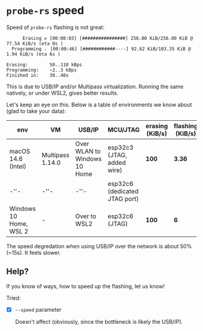 # `probe-rs` speed

Speed of `probe-rs` flashing is not great:

```
      Erasing ✔ [00:00:03] [################] 256.00 KiB/256.00 KiB @ 77.54 KiB/s (eta 0s )
  Programming ⠄ [00:00:46] [############----] 92.62 KiB/103.35 KiB @ 1.94 KiB/s (eta 6s )
```

```
Erasing:		50..110 kBps
Programming:	~2..3 kBps
Finished in:	30..40s
```

This is due to USB/IP and/or Multipass virtualization. Running the same natively, or under WSL2, gives better results.

Let's keep an eye on this. Below is a table of environments we know about (glad to take your data):

|env|VM|USB/IP|MCU/JTAG|erasing (KiB/s)|flashing (KiB/s)|finished (s)|
|---|---|---|---|---|---|---|
|macOS 14.6 (Intel)|Multipass 1.14.0|Over WLAN to Windows 10 Home|esp32c3 (JTAG, added wire)|**100**|**3.36**|**30**|
|-''-|-''-|-''-|esp32c6 (dedicated JTAG port)||||
|Windows 10 Home, WSL 2|-|Over to WSL2|esp32c6 (JTAG)|**100**|**6**|**17**|

<!-- tbd. fill in the C6, next time -->

The speed degredation when using USB/IP over the network is about 50% (~15s). It feels slower.

## Help?

If you know of ways, how to speed up the flashing, let us know!

Tried:

- [x] `--speed` parameter 

   Doesn't affect (obviously, since the bottleneck is likely the USB/IP).


